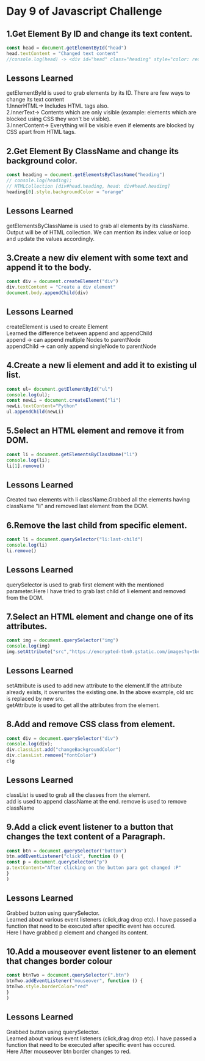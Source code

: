 # Day 9 of Javascript Challenge

## 1.Get Element By ID and change its text content.

```Javascript
const head = document.getElementById("head")
head.textContent = "Changed text content"
//console.log(head) -> <div id="head" class="heading" style="color: red; background-color: orange;">Changed text content</div>
```

## Lessons Learned

getElementById is used to grab elements by its ID. There are few ways to change its text content<br>
1.InnerHTML-> Includes HTML tags also.<br>
2.InnerText-> Contents which are only visible (example: elements which are blocked using CSS they won't be visible).<br>
3.InnerContent-> Everything will be visible even if elements are blocked by CSS apart from HTML tags.<br>

## 2.Get Element By ClassName and change its background color.

```Javascript
const heading = document.getElementsByClassName("heading")
// console.log(heading);
// HTMLCollection [div#head.heading, head: div#head.heading]
heading[0].style.backgroundColor = "orange"
```

## Lessons Learned

getElementsByClassName is used to grab all elements by its className.<br>
Output will be of HTML collection. We can mention its index value or loop and update the values accordingly.

## 3.Create a new div element with some text and append it to the body.

```Javascript
const div = document.createElement("div")
div.textContent = "Create a div element"
document.body.appendChild(div)
```

## Lessons Learned

createElement is used to create Element<br>
Learned the difference between append and appendChild<br>
append -> can append multiple Nodes to parentNode<br>
appendChild -> can only append singleNode to parentNode

## 4.Create a new li element and add it to existing ul list.

```Javascript
const ul= document.getElementById("ul")
console.log(ul);
const newLi = document.createElement("li")
newLi.textContent="Python"
ul.appendChild(newLi)
```

## 5.Select an HTML element and remove it from DOM.

```Javascript
const li = document.getElementsByClassName("li")
console.log(li);
li[1].remove()
```

## Lessons Learned

Created two elements with li className.Grabbed all the elements having className "li" and removed last element from the DOM.

## 6.Remove the last child from specific element.

```Javascript
const li = document.querySelector("li:last-child")
console.log(li)
li.remove()
```

## Lessons Learned

querySelector is used to grab first element with the mentioned parameter.Here I have tried to grab last child of li element and removed from the DOM.

## 7.Select an HTML element and change one of its attributes.

```Javascript
const img = document.querySelector("img")
console.log(img)
img.setAttribute("src","https://encrypted-tbn0.gstatic.com/images?q=tbn:ANd9GcRAvQn9r0KIJurVLI0_ozLa9D_l4buf2VT25g&s")
```

## Lessons Learned

setAttribute is used to add new attribute to the element.If the attribute already exists, it overwrites the existing one. In the above example, old src is replaced by new src.<br>
getAttribute is used to get all the attributes from the element.

## 8.Add and remove CSS class from element.

```Javascript
const div = document.querySelector("div")
console.log(div);
div.classList.add("changeBackgroundColor")
div.classList.remove("fontColor")
clg
```

## Lessons Learned

classList is used to grab all the classes from the element.<br>
add is used to append className at the end.
remove is used to remove className

## 9.Add a click event listener to a button that changes the text content of a Paragraph.

```Javascript
const btn = document.querySelector("button")
btn.addEventListener("click", function () {
const p = document.querySelector("p")
p.textContent="After clicking on the button para got changed :P"
}
)
```

## Lessons Learned

Grabbed button using querySelector.<br>
Learned about various event listeners (click,drag drop etc). I have passed a function that need to be executed after specific event has occured. <br>
Here I have grabbed p element and changed its content.

## 10.Add a mouseover event listener to an element that changes border colour

```Javascript
const btnTwo = document.querySelector(".btn")
btnTwo.addEventListener("mouseover", function () {
btnTwo.style.borderColor="red"
}
)
```

## Lessons Learned

Grabbed button using querySelector.<br>
Learned about various event listeners (click,drag drop etc). I have passed a function that need to be executed after specific event has occured. <br>
Here After mouseover btn border changes to red.
